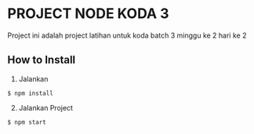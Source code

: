 # PROJECT NODE KODA 3

Project ini adalah project latihan untuk koda batch 3 minggu ke 2 hari ke 2

## How to Install

1. Jalankan

```code
$ npm install
```

2. Jalankan Project

```code
$ npm start
```

